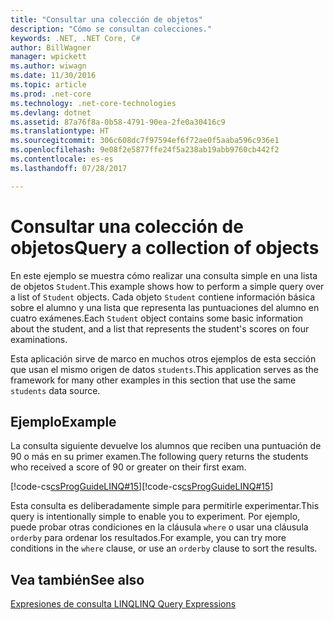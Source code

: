 ```yaml
---
title: "Consultar una colección de objetos"
description: "Cómo se consultan colecciones."
keywords: .NET, .NET Core, C#
author: BillWagner
manager: wpickett
ms.author: wiwagn
ms.date: 11/30/2016
ms.topic: article
ms.prod: .net-core
ms.technology: .net-core-technologies
ms.devlang: dotnet
ms.assetid: 87a76f8a-0b58-4791-90ea-2fe0a30416c9
ms.translationtype: HT
ms.sourcegitcommit: 306c608dc7f97594ef6f72ae0f5aaba596c936e1
ms.openlocfilehash: 9e08f2e5877ffe24f5a238ab19abb9760cb442f2
ms.contentlocale: es-es
ms.lasthandoff: 07/28/2017

---
```

# <a name="query-a-collection-of-objects"></a><span data-ttu-id="168e9-104">Consultar una colección de objetos</span><span class="sxs-lookup"><span data-stu-id="168e9-104">Query a collection of objects</span></span>
<span data-ttu-id="168e9-105">En este ejemplo se muestra cómo realizar una consulta simple en una lista de objetos `Student`.</span><span class="sxs-lookup"><span data-stu-id="168e9-105">This example shows how to perform a simple query over a list of `Student` objects.</span></span> <span data-ttu-id="168e9-106">Cada objeto `Student` contiene información básica sobre el alumno y una lista que representa las puntuaciones del alumno en cuatro exámenes.</span><span class="sxs-lookup"><span data-stu-id="168e9-106">Each `Student` object contains some basic information about the student, and a list that represents the student's scores on four examinations.</span></span>  
  
 <span data-ttu-id="168e9-107">Esta aplicación sirve de marco en muchos otros ejemplos de esta sección que usan el mismo origen de datos `students`.</span><span class="sxs-lookup"><span data-stu-id="168e9-107">This application serves as the framework for many other examples in this section that use the same `students` data source.</span></span>  
  
## <a name="example"></a><span data-ttu-id="168e9-108">Ejemplo</span><span class="sxs-lookup"><span data-stu-id="168e9-108">Example</span></span>  
 <span data-ttu-id="168e9-109">La consulta siguiente devuelve los alumnos que reciben una puntuación de 90 o más en su primer examen.</span><span class="sxs-lookup"><span data-stu-id="168e9-109">The following query returns the students who received a score of 90 or greater on their first exam.</span></span>  
  
 <span data-ttu-id="168e9-110">[!code-cs[csProgGuideLINQ#15](../../../samples/snippets/csharp/concepts/linq/how-to-query-a-collection-of-objects_1.cs)]</span><span class="sxs-lookup"><span data-stu-id="168e9-110">[!code-cs[csProgGuideLINQ#15](../../../samples/snippets/csharp/concepts/linq/how-to-query-a-collection-of-objects_1.cs)]</span></span>  
  
 <span data-ttu-id="168e9-111">Esta consulta es deliberadamente simple para permitirle experimentar.</span><span class="sxs-lookup"><span data-stu-id="168e9-111">This query is intentionally simple to enable you to experiment.</span></span> <span data-ttu-id="168e9-112">Por ejemplo, puede probar otras condiciones en la cláusula `where` o usar una cláusula `orderby` para ordenar los resultados.</span><span class="sxs-lookup"><span data-stu-id="168e9-112">For example, you can try more conditions in the `where` clause, or use an `orderby` clause to sort the results.</span></span>  
  

## <a name="see-also"></a><span data-ttu-id="168e9-113">Vea también</span><span class="sxs-lookup"><span data-stu-id="168e9-113">See also</span></span>  
 [<span data-ttu-id="168e9-114">Expresiones de consulta LINQ</span><span class="sxs-lookup"><span data-stu-id="168e9-114">LINQ Query Expressions</span></span>](index.md)

